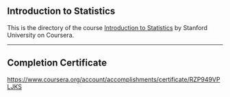 ## Introduction to Statistics

This is the directory of the course [Introduction to Statistics](https://www.coursera.org/learn/stanford-statistics) by Stanford University on Coursera.

---

## Completion Certificate 
https://www.coursera.org/account/accomplishments/certificate/RZP949VPLJKS
